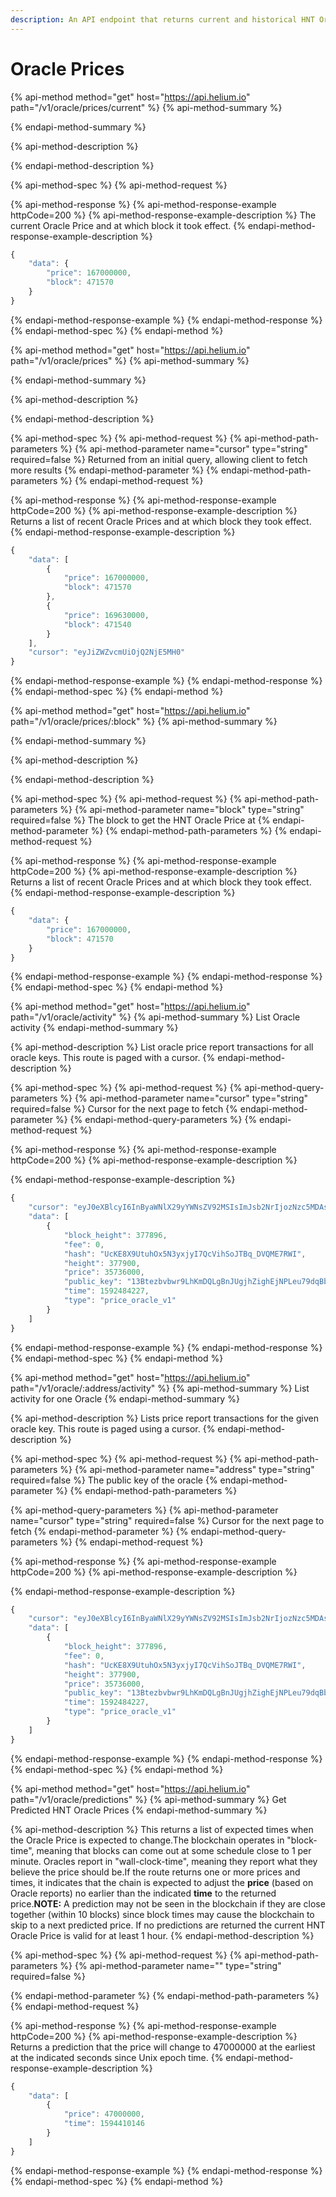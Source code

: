 ```yaml
---
description: An API endpoint that returns current and historical HNT Oracle Prices
---
```


# Oracle Prices

{% api-method method="get" host="https://api.helium.io" path="/v1/oracle/prices/current" %}
{% api-method-summary %}

{% endapi-method-summary %}

{% api-method-description %}

{% endapi-method-description %}

{% api-method-spec %}
{% api-method-request %}

{% api-method-response %}
{% api-method-response-example httpCode=200 %}
{% api-method-response-example-description %}
The current Oracle Price and at which block it took effect.
{% endapi-method-response-example-description %}

```javascript
{
    "data": {
        "price": 167000000,
        "block": 471570
    }
}
```
{% endapi-method-response-example %}
{% endapi-method-response %}
{% endapi-method-spec %}
{% endapi-method %}

{% api-method method="get" host="https://api.helium.io" path="/v1/oracle/prices" %}
{% api-method-summary %}

{% endapi-method-summary %}

{% api-method-description %}

{% endapi-method-description %}

{% api-method-spec %}
{% api-method-request %}
{% api-method-path-parameters %}
{% api-method-parameter name="cursor" type="string" required=false %}
Returned from an initial query, allowing client to fetch more results
{% endapi-method-parameter %}
{% endapi-method-path-parameters %}
{% endapi-method-request %}

{% api-method-response %}
{% api-method-response-example httpCode=200 %}
{% api-method-response-example-description %}
Returns a list of recent Oracle Prices and at which block they took effect.
{% endapi-method-response-example-description %}

```javascript
{
    "data": [
        {
            "price": 167000000,
            "block": 471570
        },
        {
            "price": 169630000,
            "block": 471540
        }
    ],
    "cursor": "eyJiZWZvcmUiOjQ2NjE5MH0"
}
```
{% endapi-method-response-example %}
{% endapi-method-response %}
{% endapi-method-spec %}
{% endapi-method %}

{% api-method method="get" host="https://api.helium.io" path="/v1/oracle/prices/:block" %}
{% api-method-summary %}

{% endapi-method-summary %}

{% api-method-description %}

{% endapi-method-description %}

{% api-method-spec %}
{% api-method-request %}
{% api-method-path-parameters %}
{% api-method-parameter name="block" type="string" required=false %}
The block to get the HNT Oracle Price at
{% endapi-method-parameter %}
{% endapi-method-path-parameters %}
{% endapi-method-request %}

{% api-method-response %}
{% api-method-response-example httpCode=200 %}
{% api-method-response-example-description %}
Returns a list of recent Oracle Prices and at which block they took effect.
{% endapi-method-response-example-description %}

```javascript
{
    "data": {
        "price": 167000000,
        "block": 471570
    }
}
```
{% endapi-method-response-example %}
{% endapi-method-response %}
{% endapi-method-spec %}
{% endapi-method %}

{% api-method method="get" host="https://api.helium.io" path="/v1/oracle/activity" %}
{% api-method-summary %}
List Oracle activity
{% endapi-method-summary %}

{% api-method-description %}
List oracle price report transactions for all oracle keys. This route is paged with a cursor.
{% endapi-method-description %}

{% api-method-spec %}
{% api-method-request %}
{% api-method-query-parameters %}
{% api-method-parameter name="cursor" type="string" required=false %}
Cursor for the next page to fetch
{% endapi-method-parameter %}
{% endapi-method-query-parameters %}
{% endapi-method-request %}

{% api-method-response %}
{% api-method-response-example httpCode=200 %}
{% api-method-response-example-description %}

{% endapi-method-response-example-description %}

```javascript
{
    "cursor": "eyJ0eXBlcyI6InByaWNlX29yYWNsZV92MSIsImJsb2NrIjozNzc5MDAsImFuY2hvcl9ibG9jayI6Mzc3OTAwfQ",
    "data": [
        {
            "block_height": 377896,
            "fee": 0,
            "hash": "UcKE8X9UtuhOx5N3yxjyI7QcVihSoJTBq_DVQME7RWI",
            "height": 377900,
            "price": 35736000,
            "public_key": "13Btezbvbwr9LhKmDQLgBnJUgjhZighEjNPLeu79dqBbmXRwoWm",
            "time": 1592484227,
            "type": "price_oracle_v1"
        }
    ]
}
```
{% endapi-method-response-example %}
{% endapi-method-response %}
{% endapi-method-spec %}
{% endapi-method %}

{% api-method method="get" host="https://api.helium.io" path="/v1/oracle/:address/activity" %}
{% api-method-summary %}
List activity for one Oracle
{% endapi-method-summary %}

{% api-method-description %}
Lists price report transactions for the given oracle key. This route is paged using a cursor.
{% endapi-method-description %}

{% api-method-spec %}
{% api-method-request %}
{% api-method-path-parameters %}
{% api-method-parameter name="address" type="string" required=false %}
The public key of the oracle
{% endapi-method-parameter %}
{% endapi-method-path-parameters %}

{% api-method-query-parameters %}
{% api-method-parameter name="cursor" type="string" required=false %}
Cursor for the next page to fetch
{% endapi-method-parameter %}
{% endapi-method-query-parameters %}
{% endapi-method-request %}

{% api-method-response %}
{% api-method-response-example httpCode=200 %}
{% api-method-response-example-description %}

{% endapi-method-response-example-description %}

```javascript
{
    "cursor": "eyJ0eXBlcyI6InByaWNlX29yYWNsZV92MSIsImJsb2NrIjozNzc5MDAsImFuY2hvcl9ibG9jayI6Mzc3OTAwfQ",
    "data": [
        {
            "block_height": 377896,
            "fee": 0,
            "hash": "UcKE8X9UtuhOx5N3yxjyI7QcVihSoJTBq_DVQME7RWI",
            "height": 377900,
            "price": 35736000,
            "public_key": "13Btezbvbwr9LhKmDQLgBnJUgjhZighEjNPLeu79dqBbmXRwoWm",
            "time": 1592484227,
            "type": "price_oracle_v1"
        }
    ]
}
```
{% endapi-method-response-example %}
{% endapi-method-response %}
{% endapi-method-spec %}
{% endapi-method %}

{% api-method method="get" host="https://api.helium.io" path="/v1/oracle/predictions" %}
{% api-method-summary %}
Get Predicted HNT Oracle Prices
{% endapi-method-summary %}

{% api-method-description %}
This returns a list of expected times when the Oracle Price is expected to change.The blockchain operates in "block-time", meaning that blocks can come out at some schedule close to 1 per minute. Oracles report in "wall-clock-time", meaning they report what they believe the price should be.If the route returns one or more prices and times, it indicates that the chain is expected to adjust the **price** \(based on Oracle reports\) no earlier than the indicated **time** to the returned price.**NOTE:** A prediction may not be seen in the blockchain if they are close together \(within 10 blocks\) since block times may cause the blockchain to skip to a next predicted price. If no predictions are returned the current HNT Oracle Price is valid for at least 1 hour.
{% endapi-method-description %}

{% api-method-spec %}
{% api-method-request %}
{% api-method-path-parameters %}
{% api-method-parameter name="" type="string" required=false %}

{% endapi-method-parameter %}
{% endapi-method-path-parameters %}
{% endapi-method-request %}

{% api-method-response %}
{% api-method-response-example httpCode=200 %}
{% api-method-response-example-description %}
Returns a prediction that the price will change to 47000000 at the earliest at the indicated seconds since Unix epoch time.
{% endapi-method-response-example-description %}

```javascript
{
    "data": [
        {
            "price": 47000000,
            "time": 1594410146
        }
    ]
}
```
{% endapi-method-response-example %}
{% endapi-method-response %}
{% endapi-method-spec %}
{% endapi-method %}

